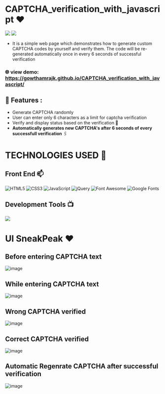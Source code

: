 # CAPTCHA_verification_with_javascript ❤️ 

![](https://img.shields.io/github/languages/count/gowthamrajk/CAPTCHA_verification_with_javascript)   ![](https://img.shields.io/github/languages/top/gowthamrajk/CAPTCHA_verification_with_javascript)

- It is a simple web page which demonstrates how to generate custom CAPTCHA codes by yourself and verify them. The code will be re-generated automatically once in every 6 seconds of successful verification

### 🌐 view demo: https://gowthamrajk.github.io/CAPTCHA_verification_with_javascript/

## 🔭 Features :

- Generate CAPTCHA randomly 
- User can enter only 6 characters as a limit for captcha verification
- Verify and display status based on the verification 📲
- **Automatically generates new CAPTCHA's after 6 seconds of every successfull verification** 🖇️

# TECHNOLOGIES USED 📌

## Front End 📫

![HTML5](https://img.shields.io/static/v1?style=for-the-badge&message=HTML5&color=E34F26&logo=HTML5&logoColor=FFFFFF&label=)
![CSS3](https://img.shields.io/static/v1?style=for-the-badge&message=CSS3&color=1572B6&logo=CSS3&logoColor=FFFFFF&label=)
![JavaScript](https://img.shields.io/static/v1?style=for-the-badge&message=JavaScript&color=222222&logo=JavaScript&logoColor=F7DF1E&label=)
![jQuery](https://img.shields.io/static/v1?style=for-the-badge&message=jQuery&color=0769AD&logo=jQuery&logoColor=FFFFFF&label=)
![Font Awesome](https://img.shields.io/static/v1?style=for-the-badge&message=Font+Awesome&color=339AF0&logo=Font+Awesome&logoColor=FFFFFF&label=)
![Google Fonts](https://img.shields.io/static/v1?style=for-the-badge&message=Google+Fonts&color=4285F4&logo=Google+Fonts&logoColor=FFFFFF&label=)

## Development Tools 📺

![](https://img.shields.io/static/v1?style=for-the-badge&message=Sublime+Text&color=222222&logo=Sublime+Text&logoColor=FF9800&label=)

# UI SneakPeak ❤️ 

## Before entering CAPTCHA text

![image](https://user-images.githubusercontent.com/43011442/126794753-e0deebe8-4be1-4c85-bf14-061808514e72.png)


## While entering CAPTCHA text

![image](https://user-images.githubusercontent.com/43011442/126794843-5fac6275-1282-4c8f-a271-c764fb968f43.png)


## Wrong CAPTCHA verified

![image](https://user-images.githubusercontent.com/43011442/126794926-197895ed-017d-4fb5-95e0-1608932281cf.png)


## Correct CAPTCHA verified

![image](https://user-images.githubusercontent.com/43011442/126795073-807f84da-facf-4985-8a9e-46bb7ff5d214.png)


## Automatic Regenrate CAPTCHA after successful verification

![image](https://user-images.githubusercontent.com/43011442/126795229-20cb57ab-9757-4d97-88e2-bf54a614e647.png)



